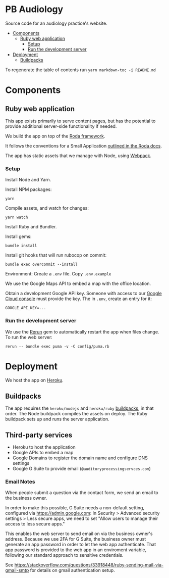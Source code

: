 # PB Audiology

Source code for an audiology practice's website.

<!-- toc -->

- [Components](#components)
  * [Ruby web application](#ruby-web-application)
    + [Setup](#setup)
    + [Run the development server](#run-the-development-server)
- [Deployment](#deployment)
  * [Buildpacks](#buildpacks)

<!-- tocstop -->

To regenerate the table of contents run `yarn markdown-toc -i README.md`

# Components

## Ruby web application

This app exists primarily to serve content pages, but has the potential to provide additional server-side functionality if needed.

We build the app on top of the [Roda framework](http://roda.jeremyevans.net/).

It follows the conventions for a Small Application [outlined in the Roda docs](http://roda.jeremyevans.net/rdoc/files/doc/conventions_rdoc.html).

The app has static assets that we manage with Node, using [Webpack](https://webpack.js.org/).

### Setup

Install Node and Yarn.

Install NPM packages:
```
yarn
```

Compile assets, and watch for changes:
```
yarn watch
```

Install Ruby and Bundler.

Install gems:
```
bundle install
```

Install git hooks that will run rubocop on commit:
```
bundle exec overcommit --install
```

Environment: Create a `.env` file. Copy `.env.example`

We use the Google Maps API to embed a map with the office location.

Obtain a development Google API key. Someone with access to our [Google Cloud console](https://console.cloud.google.com/apis/credentials?organizationId=0&project=pb-audiology) must provide the key. The in `.env`, create an entry for it:

```
GOOGLE_API_KEY=...
```

### Run the development server

We use the [Rerun](https://github.com/alexch/rerun) gem to automatically restart the app when files change. To run the web server:
```
rerun -- bundle exec puma -v -C config/puma.rb
```

# Deployment

We host the app on [Heroku](https://www.heroku.com/).

## Buildpacks

The app requires the `heroku/nodejs` and `heroku/ruby` [buildpacks](https://devcenter.heroku.com/articles/buildpacks), in that order. The Node buildpack compiles the assets on deploy. The Ruby buildpack sets up and runs the server application.

## Third-party services

* Heroku to host the application
* Google APIs to embed a map
* Google Domains to register the domain name and configure DNS settings
* Google G Suite to provide email (`@auditoryprocessingservces.com`)

### Email Notes
When people submit a question via the contact form, we send an email to the business owner.

In order to make this possible, G Suite needs a non-default setting, configured via https://admin.google.com:
In Security > Advanced security settings > Less secure apps, we need to set "Allow users to manage their access to less secure apps."

This enables the web server to send email on via the business owner's address. Because we use 2FA for G Suite, the business owner must generate an app password in order to let the web app authenticate. That app password is provided to the web app in an enviroment variable, following our standard approach to sensitive credentials.

See https://stackoverflow.com/questions/33918448/ruby-sending-mail-via-gmail-smtp for details on gmail authentication setup.

